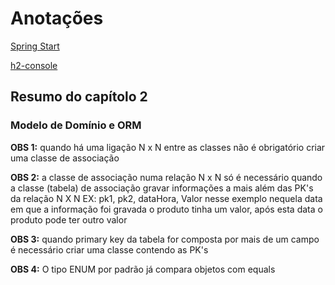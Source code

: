 # Anotações

[Spring Start](https://start.spring.io/)

[h2-console](http://localhost:8080/h2-console/)

## Resumo do capítolo 2
### Modelo de Domínio e ORM

__OBS 1:__ quando há uma ligação N x N entre as classes não é obrigatório criar uma classe de associação

__OBS 2:__  a classe de associação numa relação N x N só é necessário quando a classe (tabela) de associação gravar 
informações a mais além das PK's da relação N X N
EX: pk1, pk2, dataHora, Valor
nesse exemplo nequela data em que a informação foi gravada o produto tinha um valor, após esta data o produto pode ter outro 
valor

__OBS 3:__  quando primary key da tabela for composta por mais de um campo é necessário criar uma classe contendo as PK's

__OBS 4:__  O tipo ENUM por padrão já compara objetos com equals
